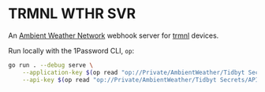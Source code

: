 # TRMNL WTHR SVR

An [Ambient Weather Network](https://ambientweather.net/) webhook server for [trmnl](https://usetrmnl.com/) devices.

Run locally with the 1Password CLI, `op`:

```sh
go run . --debug serve \
    --application-key $(op read "op://Private/AmbientWeather/Tidbyt Secrets/Application Key") \
    --api-key $(op read "op://Private/AmbientWeather/Tidbyt Secrets/API Key")
```
